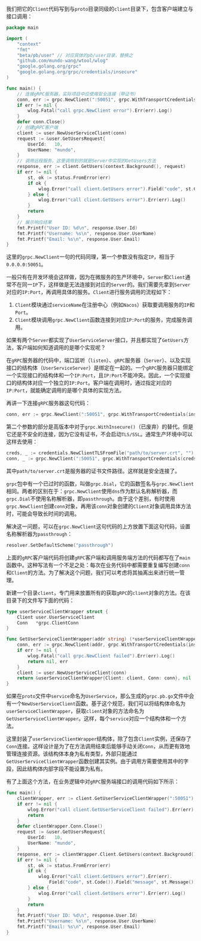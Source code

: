 我们把它的`Client`代码写到与`proto`目录同级的`client`目录下，包含客户端建立与接口调用：

```go
package main

import (
	"context"
	"fmt"
	"beta/pb/user" // 对应具体的pb/user目录，替换之
	"github.com/mundo-wang/wtool/wlog"
	"google.golang.org/grpc"
	"google.golang.org/grpc/credentials/insecure"
)

func main() {
	// 连接gRPC服务器，实际项目中应使用安全连接（带证书）
	conn, err := grpc.NewClient(":50051", grpc.WithTransportCredentials(insecure.NewCredentials()))
	if err != nil {
		wlog.Fatal("call grpc.NewClient error").Err(err).Log()
	}
	defer conn.Close()
	// 创建gRPC客户端
	client := user.NewUserServiceClient(conn)
	request := &user.GetUsersRequest{
		UserId:   10,
		UserName: "mundo",
	}
	// 调用远程服务，这里调用到的就是Server中实现的GetUsers方法
	response, err := client.GetUsers(context.Background(), request)
	if err != nil {
		st, ok := status.FromError(err)
		if ok {
			wlog.Error("call client.GetUsers error").Field("code", st.Code()).Field("message", st.Message()).Log()
		} else {
			wlog.Error("call client.GetUsers error").Err(err).Log()
		}
		return
	}
	// 展示响应结果
	fmt.Printf("User ID: %d\n", response.User.Id)
	fmt.Printf("Username: %s\n", response.User.UserName)
	fmt.Printf("Email: %s\n", response.User.Email)
}
```

这里的`grpc.NewClient`一句的代码同理，第一个参数没有指定`IP`，相当于`0.0.0.0:50051`。

一般只有在开发环境会这样做，因为在微服务的生产环境中，`Server`和`Client`通常不在同一`IP`下，这样做是无法连接到对应的`Server`的。我们需要先拿到`Server`对应的`IP:Port`，再调用具体的服务。`Client`进行服务调用的流程如下：

1. `Client`模块通过`serviceName`在注册中心（例如`Nacos`）获取要调用服务的`IP`和`Port`。
2. `Client`模块调用`grpc.NewClient`函数连接到对应`IP:Port`的服务，完成服务调用。

如果有两个`Server`都实现了`UserServiceServer`接口，并且都实现了`GetUsers`方法，客户端如何知道调用的是哪个实现呢？

在`gRPC`服务器的代码中，端口监听（`listen`）、`gRPC`服务器（`Server`）、以及实现接口的结构体（`UserServiceServer`）是绑定在一起的。一个`gRPC`服务器只能绑定一个实现接口的结构体和一个`IP:Port`，且`IP:Port`不能冲突。因此，一个实现接口的结构体对应一个独立的`IP:Port`。客户端在调用时，通过指定对应的`IP:Port`，就能确定调用的是哪个具体的实现方法。

再讲一下连接`gRPC`服务器这句代码：

```go
conn, err := grpc.NewClient(":50051", grpc.WithTransportCredentials(insecure.NewCredentials()))
```

第二个参数的部分是高版本中对于`grpc.WithInsecure()`（已废弃）的替代。但是它还是不安全的连接，因为它没有证书，不会启动`TLS/SSL`。通常生产环境中可以这样去使用：

```go
creds, _ := credentials.NewClientTLSFromFile("path/to/server.crt", "")
conn, _ := grpc.NewClient(":50051", grpc.WithTransportCredentials(creds))
```

其中`path/to/server.crt`是服务器的证书文件路径。这样就是安全连接了。

`grpc`包中有一个已过时的函数，叫做`grpc.Dial`，它的函数签名与`grpc.NewClient`相同。两者的区别在于：`grpc.NewClient`使用`dns`作为默认名称解析器，而`grpc.Dial`不使用名称解析器，即`passthrough`。由于这个差别，有时使用`grpc.NewClient`创建`conn`对象，再用该`conn`对象创建的`Client`对象调用具体方法时，可能会导致长时间的调用。

解决这一问题，可以在`grpc.NewClient`这句代码的上方放置下面这句代码，设置名称解析器为`passthrough`：

```go
resolver.SetDefaultScheme("passthrough")
```

上面的`gRPC`客户端代码将创建`gRPC`客户端和调用服务端方法的代码都写在了`main`函数中。这种写法有一个不足之处：每次在业务代码中都需要重复编写创建`conn`和`Client`的方法。为了解决这个问题，我们可以考虑将其抽离出来进行统一管理。

新建一个目录`client`，专门用来放置所有的获取`gRPC`的`client`对象的方法。在该目录下的文件写下面的代码：

```go
type userServiceClientWrapper struct {
	Client user.UserServiceClient
	Conn   *grpc.ClientConn
}

func GetUserServiceClientWrapper(addr string) (*userServiceClientWrapper, error) {
	conn, err := grpc.NewClient(addr, grpc.WithTransportCredentials(insecure.NewCredentials()))
	if err != nil {
		wlog.Fatal("call grpc.NewClient failed").Err(err).Log()
		return nil, err
	}
	client := user.NewUserServiceClient(conn)
	return &userServiceClientWrapper{Client: client, Conn: conn}, nil
}
```

如果在`proto`文件中`service`命名为`UserService`，那么生成的`grpc.pb.go`文件中会有一个`NewUserServiceClient`函数。基于这个规范，我们可以将结构体命名为`userServiceClientWrapper`，获取`client`对象的方法命名为`GetUserServiceClientWrapper`。这样，每个`service`对应一个结构体和一个方法。

这里封装了`userServiceClientWrapper`结构体，除了包含`Client`实例，还保存了`Conn`连接。这样设计是为了在方法调用结束后能够手动关闭`Conn`，从而更有效地管理连接资源。该结构体本身为私有类型，外部只能通过`GetUserServiceClientWrapper`函数创建其实例。由于调用方需要使用其中的字段，因此结构体内部字段不能设置为私有。

有了上面这个方法，在业务逻辑中对`gRPC`服务端接口的调用代码如下所示：

```go
func main() {
	clientWrapper, err := client.GetUserServiceClientWrapper(":50051")
	if err != nil {
		wlog.Error("call client.GetUserServiceClient failed").Err(err).Log()
		return
	}
	defer clientWrapper.Conn.Close()
	request := &user.GetUsersRequest{
		UserId:   10,
		UserName: "mundo",
	}
	response, err := clientWrapper.Client.GetUsers(context.Background(), request)
	if err != nil {
		st, ok := status.FromError(err)
		if ok {
			wlog.Error("call client.GetUsers error").Err(err).
				Field("code", st.Code()).Field("message", st.Message()).Log()
        } else {
            wlog.Error("call client.GetUsers error").Err(err).Log()
        }
        return
	}
	fmt.Printf("User ID: %d\n", response.User.Id)
	fmt.Printf("Username: %s\n", response.User.UserName)
	fmt.Printf("Email: %s\n", response.User.Email)
}
```

